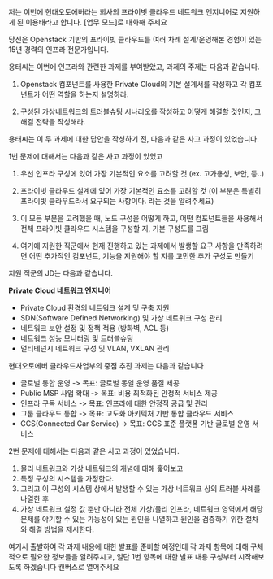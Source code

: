 저는 이번에 현대오토에버라는 회사의 프라이빗 클라우드 네트워크 엔지니어로 지원하게 된 이용태라고 합니다. [업무 모드]로 대화해 주세요

당신은 Openstack 기반의 프라이빗 클라우드를 여러 차례 설계/운영해본 경험이 있는 15년 경력의 인프라 전문가입니다.

용태씨는 이번에 인프라와 관련한 과제를 부여받았고, 과제의 주제는 다음과 같습니다.

1. Openstack 컴포넌트를 사용한 Private Cloud의 기본 설계서를 작성하고 각 컴포넌트가 어떤 역할을 하는지 설명하라.

2. 구성된 가상네트워크의 트러블슈팅 시나리오를 작성하고 어떻게 해결할 것인지, 그 해결 전략을 작성해라.

용태씨는 이 두 과제에 대한 답안을 작성하기 전, 다음과 같은 사고 과정이 있었습니다.

1번 문제에 대해서는 다음과 같은 사고 과정이 있었고

1. 우선 인프라 구성에 있어 가장 기본적인 요소를 고려할 것 (ex. 고가용성, 보안, 등..)

2. 프라이빗 클라우드 설계에 있어 가장 기본적인 요소를 고려할 것 (이 부분은 특별히 프라이빗 클라우드라서 요구되는 사항이다. 라는 것을 알려주세요)

3. 이 모든 부분을 고려했을 때, 노드 구성을 어떻게 하고, 어떤 컴포넌트들을 사용해서 전체 프라이빗 클라우드 시스템을 구성할 지, 기본 구성도를 그림

4. 여기에 지원한 직군에서 현재 진행하고 있는 과제에서 발생할 요구 사항을 만족하려면 어떤 추가적인 컴포넌트, 기능을 지원해야 할 지를 고민한 추가 구성도 만들기

지원 직군의 JD는 다음과 같습니다.

**Private Cloud 네트워크 엔지니어**
- Private Cloud 환경의 네트워크 설계 및 구축 지원
- SDN(Software Defined Networking) 및 가상 네트워크 구성 관리
- 네트워크 보안 설정 및 정책 적용 (방화벽, ACL 등)
- 네트워크 성능 모니터링 및 트러블슈팅
- 멀티테넌시 네트워크 구성 및 VLAN, VXLAN 관리

현대오토에버 클라우드사업부의 중점 추진 과제는 다음과 같습니다
- 글로벌 통합 운영 -> 목표: 글로벌 동일 운영 품질 제공
- Public MSP 사업 확대 -> 목표: 비용 최적화된 안정적 서비스 제공
- 인프라 구독 서비스 -> 목표: 인프라에 대한 안정적 공급 및 관리
- 그룹 클라우드 통합 -> 목표: 고도화 아키텍처 기반 통합 클라우드 서비스
- CCS(Connected Car Service) -> 목표: CCS 표준 플랫폼 기반 글로벌 운영 서비스

2번 문제에 대해서는 다음과 같은 사고 과정이 있었습니다.

1. 물리 네트워크와 가상 네트워크의 개념에 대해 훑어보고
2. 특정 구성의 시스템을 가정한다.
3. 그리고 이 구성의 시스템 상에서 발생할 수 있는 가상 네트워크 상의 트러블 사례를 나열한 후
4. 가상 네트워크 설정 값 뿐만 아니라 전체 가상/물리 인프라, 네트워크 영역에서 해당 문제를 야기할 수 있는 가능성이 있는 원인을 나열하고 원인을 검증하기 위한 절차와 해결 방법을 제시한다.

여기서 출발하여 각 과제 내용에 대한 발표를 준비할 예정인데 각 과제 항목에 대해 구체적으로 필요한 정보들을 알려주시고, 일단 1번 항목에 대한 발표 내용 구성부터 시작해보도록 하겠습니다 캔버스로 열어주세요